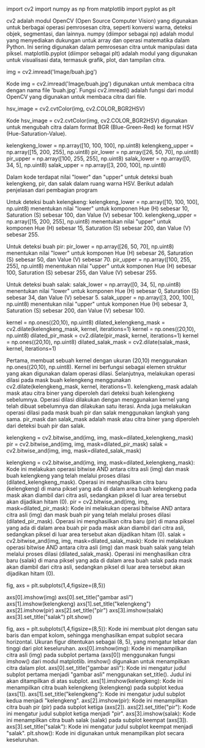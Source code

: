 import cv2
import numpy as np
from matplotlib import pyplot as plt

cv2 adalah modul OpenCV (Open Source Computer Vision) yang digunakan untuk berbagai operasi pemrosesan citra, seperti konversi warna, deteksi objek, segmentasi, dan lainnya.
numpy (diimpor sebagai np) adalah modul yang menyediakan dukungan untuk array dan operasi matematika dalam Python. Ini sering digunakan dalam pemrosesan citra untuk manipulasi data piksel.
matplotlib.pyplot (diimpor sebagai plt) adalah modul yang digunakan untuk visualisasi data, termasuk grafik, plot, dan tampilan citra.


img = cv2.imread('Image/buah.jpg')

Kode img = cv2.imread('Image/buah.jpg') digunakan untuk membaca citra dengan nama file 'buah.jpg'. Fungsi cv2.imread() adalah fungsi dari modul OpenCV yang digunakan untuk membaca citra dari file.


hsv_image = cv2.cvtColor(img, cv2.COLOR_BGR2HSV)

Kode hsv_image = cv2.cvtColor(img, cv2.COLOR_BGR2HSV) digunakan untuk mengubah citra dalam format BGR (Blue-Green-Red) ke format HSV (Hue-Saturation-Value).


kelengkeng_lower = np.array([10, 100, 100], np.uint8)
kelengkeng_upper = np.array([15, 200, 255], np.uint8)
pir_lower = np.array([26, 50, 70], np.uint8)
pir_upper = np.array([100, 255, 255], np.uint8)
salak_lower = np.array([0, 34, 5], np.uint8)
salak_upper = np.array([3, 200, 100], np.uint8)

Dalam kode terdapat nilai "lower" dan "upper" untuk deteksi buah kelengkeng, pir, dan salak dalam ruang warna HSV. Berikut adalah penjelasan dari pembagian program

Untuk deteksi buah kelengkeng:
kelengkeng_lower = np.array([10, 100, 100], np.uint8) menentukan nilai "lower" untuk komponen Hue (H) sebesar 10, Saturation (S) sebesar 100, dan Value (V) sebesar 100.
kelengkeng_upper = np.array([15, 200, 255], np.uint8) menentukan nilai "upper" untuk komponen Hue (H) sebesar 15, Saturation (S) sebesar 200, dan Value (V) sebesar 255.

Untuk deteksi buah pir:
pir_lower = np.array([26, 50, 70], np.uint8) menentukan nilai "lower" untuk komponen Hue (H) sebesar 26, Saturation (S) sebesar 50, dan Value (V) sebesar 70.
pir_upper = np.array([100, 255, 255], np.uint8) menentukan nilai "upper" untuk komponen Hue (H) sebesar 100, Saturation (S) sebesar 255, dan Value (V) sebesar 255.

Untuk deteksi buah salak:
salak_lower = np.array([0, 34, 5], np.uint8) menentukan nilai "lower" untuk komponen Hue (H) sebesar 0, Saturation (S) sebesar 34, dan Value (V) sebesar 5.
salak_upper = np.array([3, 200, 100], np.uint8) menentukan nilai "upper" untuk komponen Hue (H) sebesar 3, Saturation (S) sebesar 200, dan Value (V) sebesar 100.


kernel = np.ones((20,10), np.uint8)
dilated_kelengkeng_mask = cv2.dilate(kelengkeng_mask, kernel, iterations=1)
kernel = np.ones((20,10), np.uint8)
dilated_pir_mask = cv2.dilate(pir_mask, kernel, iterations=1)
kernel = np.ones((20,10), np.uint8)
dilated_salak_mask = cv2.dilate(salak_mask, kernel, iterations=1)


Pertama, membuat sebuah kernel dengan ukuran (20,10) menggunakan np.ones((20,10), np.uint8). Kernel ini berfungsi sebagai elemen struktur yang akan digunakan dalam operasi dilasi.
Selanjutnya, melakukan operasi dilasi pada mask buah kelengkeng menggunakan cv2.dilate(kelengkeng_mask, kernel, iterations=1). kelengkeng_mask adalah mask atau citra biner yang diperoleh dari deteksi buah kelengkeng sebelumnya. Operasi dilasi dilakukan dengan menggunakan kernel yang telah dibuat sebelumnya dan dilakukan satu iterasi.
Anda juga melakukan operasi dilasi pada mask buah pir dan salak menggunakan langkah yang sama. pir_mask dan salak_mask adalah mask atau citra biner yang diperoleh dari deteksi buah pir dan salak.


kelengkeng = cv2.bitwise_and(img, img, mask=dilated_kelengkeng_mask)
pir = cv2.bitwise_and(img, img, mask=dilated_pir_mask)
salak = cv2.bitwise_and(img, img, mask=dilated_salak_mask)

kelengkeng = cv2.bitwise_and(img, img, mask=dilated_kelengkeng_mask): Kode ini melakukan operasi bitwise AND antara citra asli (img) dan mask buah kelengkeng yang telah melalui proses dilasi (dilated_kelengkeng_mask). Operasi ini menghasilkan citra baru (kelengkeng) di mana piksel yang ada di dalam area buah kelengkeng pada mask akan diambil dari citra asli, sedangkan piksel di luar area tersebut akan dijadikan hitam (0).
pir = cv2.bitwise_and(img, img, mask=dilated_pir_mask): Kode ini melakukan operasi bitwise AND antara citra asli (img) dan mask buah pir yang telah melalui proses dilasi (dilated_pir_mask). Operasi ini menghasilkan citra baru (pir) di mana piksel yang ada di dalam area buah pir pada mask akan diambil dari citra asli, sedangkan piksel di luar area tersebut akan dijadikan hitam (0).
salak = cv2.bitwise_and(img, img, mask=dilated_salak_mask): Kode ini melakukan operasi bitwise AND antara citra asli (img) dan mask buah salak yang telah melalui proses dilasi (dilated_salak_mask). Operasi ini menghasilkan citra baru (salak) di mana piksel yang ada di dalam area buah salak pada mask akan diambil dari citra asli, sedangkan piksel di luar area tersebut akan dijadikan hitam (0).


fig, axs = plt.subplots(1,4,figsize=(8,5))

axs[0].imshow(img)
axs[0].set_title("gambar asli")
axs[1].imshow(kelengkeng)
axs[1].set_title("kelengkeng")
axs[2].imshow(pir)
axs[2].set_title("pir")
axs[3].imshow(salak)
axs[3].set_title("salak")
plt.show()

fig, axs = plt.subplots(1,4,figsize=(8,5)): Kode ini membuat plot dengan satu baris dan empat kolom, sehingga menghasilkan empat subplot secara horizontal. Ukuran figur ditentukan sebagai (8, 5), yang mengatur lebar dan tinggi dari plot keseluruhan.
axs[0].imshow(img): Kode ini menampilkan citra asli (img) pada subplot pertama (axs[0]) menggunakan fungsi imshow() dari modul matplotlib. imshow() digunakan untuk menampilkan citra dalam plot.
axs[0].set_title("gambar asli"): Kode ini mengatur judul subplot pertama menjadi "gambar asli" menggunakan set_title(). Judul ini akan ditampilkan di atas subplot.
axs[1].imshow(kelengkeng): Kode ini menampilkan citra buah kelengkeng (kelengkeng) pada subplot kedua (axs[1]).
axs[1].set_title("kelengkeng"): Kode ini mengatur judul subplot kedua menjadi "kelengkeng".
axs[2].imshow(pir): Kode ini menampilkan citra buah pir (pir) pada subplot ketiga (axs[2]).
axs[2].set_title("pir"): Kode ini mengatur judul subplot ketiga menjadi "pir".
axs[3].imshow(salak): Kode ini menampilkan citra buah salak (salak) pada subplot keempat (axs[3]).
axs[3].set_title("salak"): Kode ini mengatur judul subplot keempat menjadi "salak".
plt.show(): Kode ini digunakan untuk menampilkan plot secara keseluruhan.